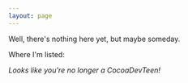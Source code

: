 ```yaml
---
layout: page
---
```


Well, there's nothing here yet, but maybe someday.

Where I'm listed:


*Looks like you're no longer a CocoaDevTeen!*
